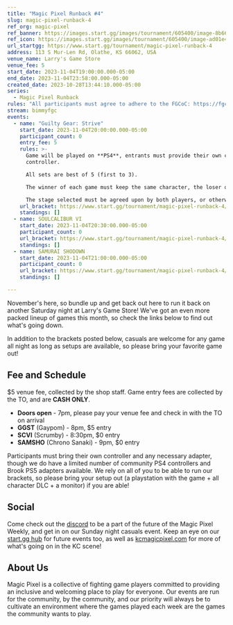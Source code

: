 ```yaml
---
title: "Magic Pixel Runback #4"
slug: magic-pixel-runback-4
ref_org: magic-pixel
ref_banner: https://images.start.gg/images/tournament/605400/image-8b66e9c14a0894a246bc1349be7d5465.png?ehk=%2BWUDFXlSORorQ%2BWOYmNRagLZteMr%2BVGCZT8BoPbDOGQ%3D&ehkOptimized=UYLeeTA%2BsxaFe%2BC%2FlhSFcPUhBkf8eY5yHWm0WFVEtrQ%3D
ref_icon: https://images.start.gg/images/tournament/605400/image-ad01e44334d84913a1c561a600303520.png?ehk=RUup92HP%2BwtojkI8tbuEdE6noJ0rWIuDYxmKk6OdmQE%3D&ehkOptimized=872b6jnvJxpVMTwYg9w1%2BzJamV2VTs71ltfxP3UmIBw%3D
url_startgg: https://www.start.gg/tournament/magic-pixel-runback-4
address: 113 S Mur-Len Rd, Olathe, KS 66062, USA
venue_name: Larry's Game Store
venue_fee: 5
start_date: 2023-11-04T19:00:00.000-05:00
end_date: 2023-11-04T23:58:00.000-05:00
created_date: 2023-10-28T13:44:10.000-05:00
series:
  - Magic Pixel Runback
rules: "All participants must agree to adhere to the FGCoC: https://fgcoc.com/"
stream: bimmyfgc
events:
  - name: "Guilty Gear: Strive"
    start_date: 2023-11-04T20:00:00.000-05:00
    participant_count: 0
    entry_fee: 5
    rules: >-
      Game will be played on **PS4**, entrants must provide their own compatible
      controller.  

      All sets are best of 5 (first to 3).  

      The winner of each game must keep the same character, the loser of that game may switch characters.  

      The stage selected must be agreed upon by both players, or otherwise selected at random.
    url_bracket: https://www.start.gg/tournament/magic-pixel-runback-4/events/strive/brackets/1501183/2264143
    standings: []
  - name: SOULCALIBUR VI
    start_date: 2023-11-04T20:30:00.000-05:00
    participant_count: 0
    url_bracket: https://www.start.gg/tournament/magic-pixel-runback-4/events/scvi-double-elimination/brackets/1501187/2264147
    standings: []
  - name: SAMURAI SHODOWN
    start_date: 2023-11-04T21:00:00.000-05:00
    participant_count: 0
    url_bracket: https://www.start.gg/tournament/magic-pixel-runback-4/events/samurai-shodown/brackets/1501196/2264163
    standings: []

---
```


November's here, so bundle up and get back out here to run it back on another Saturday night at Larry's Game Store! We've got an even more packed lineup of games this month, so check the links below to find out what's going down.

In addition to the brackets posted below, casuals are welcome for any game all night as long as setups are available, so please bring your favorite game out!

## Fee and Schedule
$5 venue fee, collected by the shop staff. Game entry fees are collected by the TO, and are **CASH ONLY**.

- **Doors open** - 7pm, please pay your venue fee and check in with the TO on arrival
- **GGST** (Gaypom) - 8pm, $5 entry 
- **SCVI** (Scrumby) - 8:30pm, $0 entry
- **SAMSHO** (Chrono Sanaki) - 9pm, $0 entry

Participants must bring their own controller and any necessary adapter, though we do have a limited number of community PS4 controllers and Brook PS5 adapters available. We rely on all of you to be able to run our brackets, so please bring your setup out (a playstation with the game + all character DLC + a monitor) if you are able!  

## Social
Come check out the [discord](https://discord.gg/jkmn6CVrrQ) to be a part of the future of the Magic Pixel Weekly, and get in on our Sunday night casuals event. Keep an eye on our [start.gg hub](https://www.start.gg/hub/magic-pixel) for future events too, as well as [kcmagicpixel.com](https://kcmagicpixel.com) for more of what's going on in the KC scene!

## About Us

Magic Pixel is a collective of fighting game players committed to providing an inclusive and welcoming place to play for everyone. Our events are run for the community, by the community, and our priority will always be to cultivate an environment where the games played each week are the games the community wants to play.
  